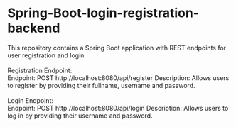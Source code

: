 # Spring-Boot-login-registration-backend
This repository contains a Spring Boot application with REST endpoints for user registration and login.
<br><br>
Registration Endpoint:<br>
Endpoint: POST http://localhost:8080/api/register
Description: Allows users to register by providing their fullname, username and password.
<br><br>
Login Endpoint:<br>
Endpoint: POST   http://localhost:8080/api/login
Description: Allows users to log in by providing their username and password.
